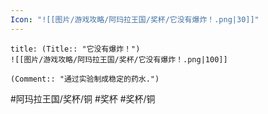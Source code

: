 ```yaml
---
Icon: "![[图片/游戏攻略/阿玛拉王国/奖杯/它没有爆炸！.png|30]]"
---
```

```ad-common-bronze-trophy
title: (Title:: "它没有爆炸！")
![[图片/游戏攻略/阿玛拉王国/奖杯/它没有爆炸！.png|100]]

(Comment:: "通过实验制成稳定的药水.")
```

#阿玛拉王国/奖杯/铜 #奖杯 #奖杯/铜
